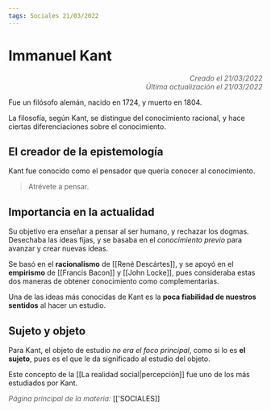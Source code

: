 ```yaml
---
tags: Sociales 21/03/2022
---
```


# Immanuel Kant
<div style="text-align: right; opacity: 0.7; font-style: italic;">Creado el 21/03/2022</div>
<div style="text-align: right; opacity: 0.7; font-style: italic;">Última actualización el 21/03/2022</div>

Fue un filósofo alemán, nacido en 1724, y muerto en 1804.

La filosofía, según Kant, se distingue del conocimiento racional, y hace ciertas diferenciaciones sobre el conocimiento.

## El creador de la epistemología

Kant fue conocido como el pensador que quería conocer al conocimiento.

> Atrévete a pensar.

## Importancia en la actualidad

Su objetivo era enseñar a pensar al ser humano, y rechazar los dogmas. Desechaba las ideas fijas, y se basaba en el *conocimiento previo* para avanzar y crear nuevas ideas.

Se basó en el **racionalismo** de [[René Descártes]], y se apoyó en el **empirismo** de [[Francis Bacon]] y [[John Locke]], pues consideraba estas dos maneras de obtener conocimiento como complementarias.

Una de las ideas más conocidas de Kant es la **poca fiabilidad de nuestros sentidos** al hacer un estudio.

## Sujeto y objeto

Para Kant, el objeto de estudio *no era el foco principal*, como si lo es **el sujeto**, pues es el que le da significado al estudio del objeto.

Este concepto de la [[La realidad social|percepción]] fue uno de los más estudiados por Kant.

<span style="opacity: 0.7; font-style: italic;">Página principal de la materia:</span> [['SOCIALES]]
